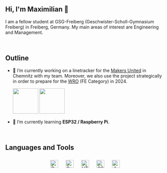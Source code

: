 ## Hi, I'm Maximilian 👋
  

I am a fellow student at GSG-Freiberg (Geschwister-Scholl-Gymnasium Freiberg) in Freiberg, Germany. My main areas of interest are Engineering and Management.  
  

<br/>  


## Outline


- 🔭 I’m currently working on a linetracker for the [Makers United](https://www.makers-united.de/) in Chemnitz with my team. Moreover, we also use the project strategically in order to prepare for the [WRO](https://www.worldrobotolympiad.de/) (FE Category) in 2024.
  
  <img src="https://chemnitz2025.de/wp-content/uploads/2022/06/makers_united_header_113364_orig.jpg" height ="80" width="auto" >
  <img src="https://g-h-s.de/images/unterricht/ag/robotic/wro/WRO2.png" height="80" width="auto" >


- 🌱 I’m currently learning **ESP32 / Raspberry Pi**.


<br/>  


## Languages and Tools  
<div align="center">  
<a href="https://www.python.org/" target="_blank"><img style="margin: 10px" src="https://profilinator.rishav.dev/skills-assets/python-original.svg" alt="Python" height="25" /></a>  
<a href="https://www.cplusplus.com/" target="_blank"><img style="margin: 10px" src="https://profilinator.rishav.dev/skills-assets/cplusplus-original.svg" alt="C++" height="25" /></a>  
<a href="https://en.wikipedia.org/wiki/HTML5" target="_blank"><img style="margin: 10px" src="https://profilinator.rishav.dev/skills-assets/html5-original-wordmark.svg" alt="HTML5" height="25" /></a>  
<a href="https://www.w3schools.com/css/" target="_blank"><img style="margin: 10px" src="https://profilinator.rishav.dev/skills-assets/css3-original-wordmark.svg" alt="CSS3" height="25" /></a>  
<a href="https://www.arduino.cc/" target="_blank"><img style="margin: 10px" src="https://profilinator.rishav.dev/skills-assets/arduino.png" alt="Arduino" height="25" /></a>  
</div>  
